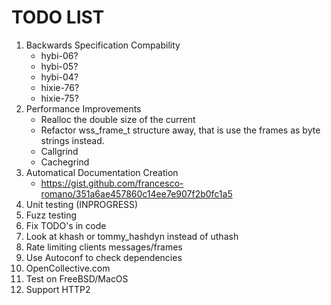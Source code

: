 # TODO LIST
 1. Backwards Specification Compability
	 - hybi-06?
	 - hybi-05?
	 - hybi-04?
	 - hixie-76?
	 - hixie-75?
 2. Performance Improvements
     - Realloc the double size of the current
     - Refactor wss_frame_t structure away, that is use the frames as byte
       strings instead.
     - Callgrind
     - Cachegrind
 3. Automatical Documentation Creation
     - https://gist.github.com/francesco-romano/351a6ae457860c14ee7e907f2b0fc1a5
 4. Unit testing (INPROGRESS)
 5. Fuzz testing
 6. Fix TODO's in code
 7. Look at khash or tommy_hashdyn instead of uthash
 8. Rate limiting clients messages/frames
 9. Use Autoconf to check dependencies
 10. OpenCollective.com
 11. Test on FreeBSD/MacOS
 12. Support HTTP2
